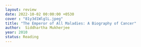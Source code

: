 ```yaml
---
layout: review
date: 2022-10-02 00:00:00 +0530
cover : "81y3d1WlglL.jpeg"
title: "The Emperor of All Maladies: A Biography of Cancer"
author:  Siddhartha Mukherjee
year: 2010
status: Reading
---
```

